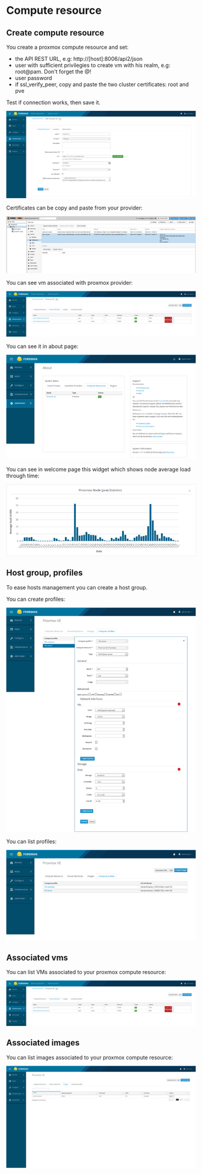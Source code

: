 # Compute resource

## Create compute resource

You create a proxmox compute resource and set:

* the API REST URL, e.g: http://[host]:8006/api2/json
* user with sufficient privilegies to create vm with his realm, e.g: root@pam. Don't forget the @!
* user password
* if ssl_verify_peer, copy and paste the two cluster certificates: root and pve

Test if connection works, then save it.

![Compute resource](images/compute_resource.png)

Certificates can be copy and paste from your provider:

![Proxmox certificates](images/proxmox_certificates.png)

You can see vm associated with proxmox provider:

![Show vms of compute resource](images/vms_compute_resource.png)

You can see it in about page:

![About compute](images/about_compute.png)

You can see in welcome page this widget which shows node average load through time:

![Widget](images/widget_node_loadavg.png)

## Host group, profiles

To ease hosts management you can create a host group.

You can create profiles:

![Compute profile](images/compute_profile_server.png)

You can list profiles:

![Compute profile](images/list_profiles.png)

## Associated vms

You can list VMs associated to your proxmox compute resource:

![VMs associated to your proxmox compute resource](images/vms_compute_resource.png)

## Associated images

You can list images associated to your proxmox compute resource:

![Images associated to your proxmox compute resource](images/list_images.png)